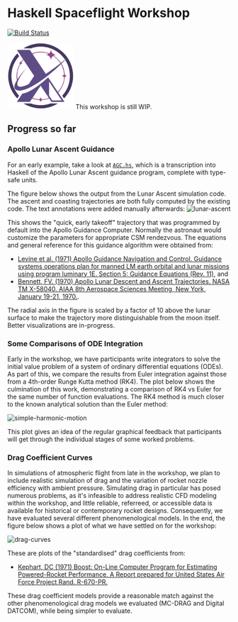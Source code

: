 # Haskell Spaceflight Workshop

[![Build Status](https://travis-ci.org/lancelet/space-workshop.svg?branch=master)](https://travis-ci.org/lancelet/space-workshop)

<img src="./logo.svg" width="150px" height="150px" alt="Logo"/>
This workshop is still WIP.

## Progress so far

### Apollo Lunar Ascent Guidance

For an early example, take a look at [`AGC.hs`](https://github.com/lancelet/space-workshop/blob/485a047ab5f16d3f07330fa10cd58bfea87c5c9f/src/LunarAscent2/AGC.hs#L36), which is a transcription into Haskell of the Apollo Lunar Ascent guidance program, complete with type-safe units.

The figure below shows the output from the Lunar Ascent simulation code. The ascent and coasting trajectories are both fully computed by the existing code. The text annotations were added manually afterwards:
![lunar-ascent](https://raw.githubusercontent.com/lancelet/space-workshop/master/lunar-ascent.png)

This shows the "quick, early takeoff" trajectory that was programmed by default into the Apollo Guidance Computer. Normally the astronaut would customize the parameters for appropriate CSM rendezvous. The equations and general reference for this guidance algorithm were obtained from:
  - [Levine et al. (1971) Apollo Guidance Navigation and Control. Guidance systems operations plan for manned LM earth orbital and lunar missions using program luminary 1E. Section 5: Guidance Equations (Rev. 11)](https://www.ibiblio.org/apollo/Documents/j2-80-R-567-SEC5-REV11_text.pdf), and
  - [Bennett, FV. (1970) Apollo Lunar Descent and Ascent Trajectories. NASA TM X-58040. AIAA 8th Aerospace Sciences Meeting, New York, January 19-21, 1970.](https://www.hq.nasa.gov/alsj/nasa58040.pdf).
  
The radial axis in the figure is scaled by a factor of 10 above the lunar surface to make the trajectory more distinguishable from the moon itself. Better visualizations are in-progress.

### Some Comparisons of ODE Integration

Early in the workshop, we have participants write integrators to solve the initial value problem of a system of ordinary differential equations (ODEs). As part of this, we compare the results from Euler integration against those from a 4th-order Runge Kutta method (RK4). The plot below shows the culmination of this work, demonstrating a comparison of RK4 vs Euler for the same number of function evaluations. The RK4 method is much closer to the known analytical solution than the Euler method:

![simple-harmonic-motion](https://raw.githubusercontent.com/lancelet/space-workshop/master/shm.png)

This plot gives an idea of the regular graphical feedback that participants will get through the individual stages of some worked problems.

### Drag Coefficient Curves

In simulations of atmospheric flight from late in the workshop, we plan to include realistic simulation of drag and the variation of rocket nozzle efficiency with ambient pressure. Simulating drag in particular has posed numerous problems, as it's infeasible to address realistic CFD modeling within the workshop, and little reliable, referreed, or accessible data is available for historical or contemporary rocket designs. Consequently, we have evaluated several different phenomenological models. In the end, the figure below shows a plot of what we have settled on for the workshop:

![drag-curves](https://raw.githubusercontent.com/lancelet/space-workshop/master/drag-coeff.png)

These are plots of the "standardised" drag coefficients from:
  - [Kephart, DC (1971) Boost: On-Line Computer Program for Estimating Powered-Rocket Performance. A Report prepared for United States Air Force Project Rand. R-670-PR.](https://www.rand.org/pubs/reports/R0670.html)
  
These drag coefficient models provide a reasonable match against the other phenomenological drag models we evaluated (MC-DRAG and Digital DATCOM), while being simpler to evaluate.
